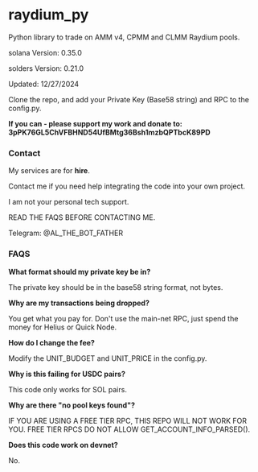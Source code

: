 # raydium_py

Python library to trade on AMM v4, CPMM and CLMM Raydium pools. 

solana Version: 0.35.0

solders Version: 0.21.0

Updated: 12/27/2024

Clone the repo, and add your Private Key (Base58 string) and RPC to the config.py.

**If you can - please support my work and donate to: 3pPK76GL5ChVFBHND54UfBMtg36Bsh1mzbQPTbcK89PD**

### Contact

My services are for **hire**. 

Contact me if you need help integrating the code into your own project. 

I am not your personal tech support. 

READ THE FAQS BEFORE CONTACTING ME. 

Telegram: @AL_THE_BOT_FATHER

### FAQS

**What format should my private key be in?** 

The private key should be in the base58 string format, not bytes. 

**Why are my transactions being dropped?** 

You get what you pay for. Don't use the main-net RPC, just spend the money for Helius or Quick Node.

**How do I change the fee?** 

Modify the UNIT_BUDGET and UNIT_PRICE in the config.py. 

**Why is this failing for USDC pairs?** 

This code only works for SOL pairs. 

**Why are there "no pool keys found"?** 

IF YOU ARE USING A FREE TIER RPC, THIS REPO WILL NOT WORK FOR YOU. FREE TIER RPCS DO NOT ALLOW GET_ACCOUNT_INFO_PARSED().

**Does this code work on devnet?**

No. 
